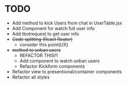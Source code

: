 # TODO


+ Add method to kick Users from chat in UserTable.jsx
+ Add Component for watch full user info
+ Add tbotrequest to get user info
+ ~~Code splitting (React Router)~~
  + consider this point(UX)
+ ~~method to unban users~~
  + REFACTOR THIS!!!
  + Add component to watch unban users
  + Refactor Kickform components
+ Refactor view to presentional/container components
+ Refactor all styles
